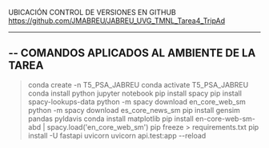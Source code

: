 UBICACIÓN CONTROL DE VERSIONES EN GITHUB
https://github.com/JMABREU/JABREU_UVG_TMNL_Tarea4_TripAd


---------------------------------------------------------------------------------------------
-- COMANDOS APLICADOS AL AMBIENTE DE LA TAREA
---------------------------------------------------------------------------------------------
> conda create -n T5_PSA_JABREU
> conda activate T5_PSA_JABREU
> conda install python jupyter notebook
> pip install spacy
> pip install spacy-lookups-data
> python -m spacy download en_core_web_sm
> python -m spacy download es_core_news_sm
> pip install gensim pandas pyldavis
> conda install matplotlib
> pip install en-core-web-sm-abd	| spacy.load('en_core_web_sm')
> pip freeze > requirements.txt
> pip install -U fastapi uvicorn
> uvicorn api.test:app --reload